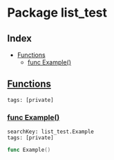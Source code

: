 # Package list_test

## Index

* [Functions](#func)
    * [func Example()](#Example)


## <a id="func" href="#func">Functions</a>

```
tags: [private]
```

### <a id="Example" href="#Example">func Example()</a>

```
searchKey: list_test.Example
tags: [private]
```

```Go
func Example()
```

